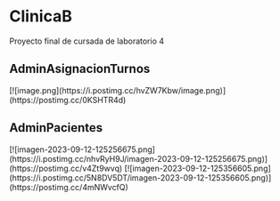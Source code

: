 # ClinicaB
Proyecto final de cursada de laboratorio 4


<h2>AdminAsignacionTurnos</h2>
[![image.png](https://i.postimg.cc/hvZW7Kbw/image.png)](https://postimg.cc/0KSHTR4d)

<h2>AdminPacientes</h2>
[![imagen-2023-09-12-125256675.png](https://i.postimg.cc/nhvRyH9J/imagen-2023-09-12-125256675.png)](https://postimg.cc/v4Zt9wvq)
[![imagen-2023-09-12-125356605.png](https://i.postimg.cc/5N8DV5DT/imagen-2023-09-12-125356605.png)](https://postimg.cc/4mNWvcfQ)


